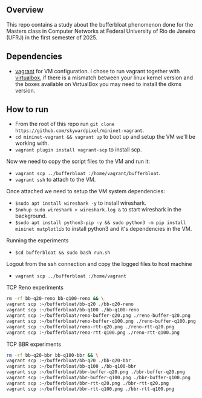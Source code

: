 ## Overview

This repo contains a study about the bufferbloat phenomenon done for the Masters class in Computer Networks at Federal University of Rio de Janeiro (UFRJ) in the first semester of 2025.


## Dependencies

- [vagrant](https://www.vagrantup.com/downloads) for VM configuration. I chose to run vagrant together with [virtualbox](https://www.virtualbox.org/wiki/Downloads), if there is a mismatch between your linux kernel version and the boxes available on VirtualBox you may need to install the dkms version.

## How to run

- From the root of this repo run `git clone https://github.com/skywardpixel/mininet-vagrant`.
- `cd mininet-vagrant && vagrant up` to boot up and setup the VM we'll be working with.
- `vagrant plugin install vagrant-scp` to install scp.

Now we need to copy the script files to the VM and run it:

- `vagrant scp ../bufferbloat :/home/vagrant/bufferbloat`.
- `vagrant ssh` to attach to the VM.

Once attached we need to setup the VM system dependencies:

- `$sudo apt install wireshark -y` to install wireshark.
- `$nohup sudo wireshark > wireshark.log &` to start wireshark in the background.
- `$sudo apt install python3-pip -y && sudo python3 -m pip install mininet matplotlib` to install python3 and it's dependencies in the VM. 

Running the experiments

- `$cd bufferbloat && sudo bash run.sh`

Logout from the ssh connection and copy the logged files to host machine

- `vagrant scp ../bufferbloat :/home/vagrant`

TCP Reno experiments

```bash
rm -rf bb-q20-reno bb-q100-reno && \
vagrant scp :~/bufferbloat/bb-q20 ./bb-q20-reno
vagrant scp :~/bufferbloat/bb-q100 ./bb-q100-reno
vagrant scp :~/bufferbloat/reno-buffer-q20.png ./reno-buffer-q20.png
vagrant scp :~/bufferbloat/reno-buffer-q100.png ./reno-buffer-q100.png
vagrant scp :~/bufferbloat/reno-rtt-q20.png ./reno-rtt-q20.png
vagrant scp :~/bufferbloat/reno-rtt-q100.png ./reno-rtt-q100.png
```

TCP BBR experiments

```bash
rm -rf bb-q20-bbr bb-q100-bbr && \
vagrant scp :~/bufferbloat/bb-q20 ./bb-q20-bbr
vagrant scp :~/bufferbloat/bb-q100 ./bb-q100-bbr
vagrant scp :~/bufferbloat/bbr-buffer-q20.png ./bbr-buffer-q20.png
vagrant scp :~/bufferbloat/bbr-buffer-q100.png ./bbr-buffer-q100.png
vagrant scp :~/bufferbloat/bbr-rtt-q20.png ./bbr-rtt-q20.png
vagrant scp :~/bufferbloat/bbr-rtt-q100.png ./bbr-rtt-q100.png
```
